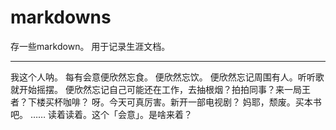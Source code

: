 # markdowns
存一些markdown。
用于记录生涯文档。
***

我这个人呐。
每有会意便欣然忘食。
便欣然忘饮。
便欣然忘记周围有人。听听歌就开始摇摆。
便欣然忘记自己可能还在工作，去抽根烟？拍拍同事？来一局王者？下楼买杯咖啡？
呀。今天可真厉害。新开一部电视剧？
妈耶，颓废。买本书吧。
……
读着读着。这个「会意」。是啥来着？
